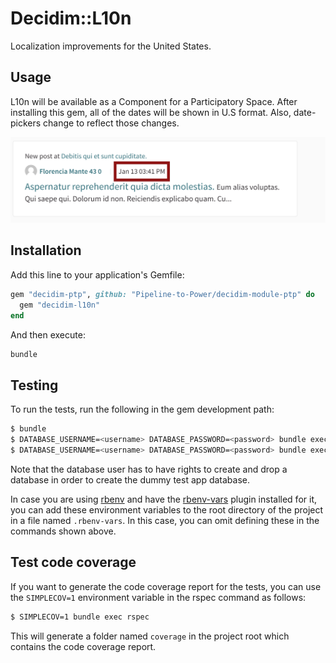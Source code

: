 # Decidim::L10n

Localization improvements for the United States.

## Usage

L10n will be available as a Component for a Participatory
Space.
After installing this gem, all of the dates will be shown in U.S format. Also, date-pickers change
to reflect those changes.

![U.S format dates](date_change.png)


## Installation

Add this line to your application's Gemfile:

```ruby
gem "decidim-ptp", github: "Pipeline-to-Power/decidim-module-ptp" do
  gem "decidim-l10n"
end
```

And then execute:

```bash
bundle
```
## Testing

To run the tests, run the following in the gem development path:

```bash
$ bundle
$ DATABASE_USERNAME=<username> DATABASE_PASSWORD=<password> bundle exec rake test_app
$ DATABASE_USERNAME=<username> DATABASE_PASSWORD=<password> bundle exec rspec
```

Note that the database user has to have rights to create and drop a database in
order to create the dummy test app database.

In case you are using [rbenv](https://github.com/rbenv/rbenv) and have the
[rbenv-vars](https://github.com/rbenv/rbenv-vars) plugin installed for it, you
can add these environment variables to the root directory of the project in a
file named `.rbenv-vars`. In this case, you can omit defining these in the
commands shown above.

## Test code coverage

If you want to generate the code coverage report for the tests, you can use
the `SIMPLECOV=1` environment variable in the rspec command as follows:

```bash
$ SIMPLECOV=1 bundle exec rspec
```

This will generate a folder named `coverage` in the project root which contains
the code coverage report.
